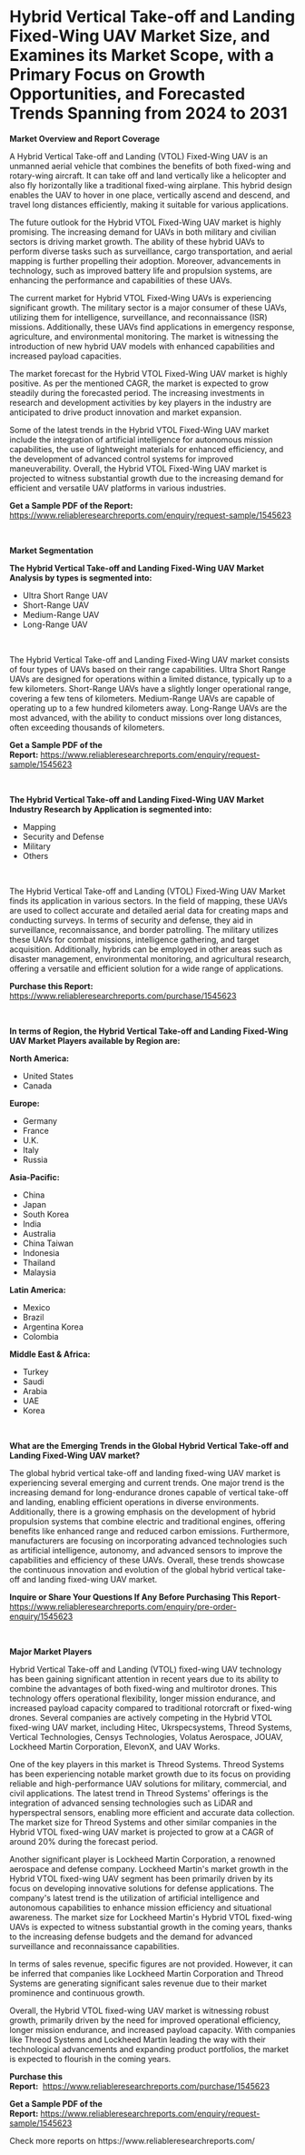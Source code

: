 <p><h1>Hybrid Vertical Take-off and Landing Fixed-Wing UAV Market Size, and Examines its Market Scope, with a Primary Focus on Growth Opportunities, and Forecasted Trends Spanning from 2024 to 2031</h1></p><p><strong>Market Overview and Report Coverage</strong></p>
<p><p>A Hybrid Vertical Take-off and Landing (VTOL) Fixed-Wing UAV is an unmanned aerial vehicle that combines the benefits of both fixed-wing and rotary-wing aircraft. It can take off and land vertically like a helicopter and also fly horizontally like a traditional fixed-wing airplane. This hybrid design enables the UAV to hover in one place, vertically ascend and descend, and travel long distances efficiently, making it suitable for various applications.</p><p>The future outlook for the Hybrid VTOL Fixed-Wing UAV market is highly promising. The increasing demand for UAVs in both military and civilian sectors is driving market growth. The ability of these hybrid UAVs to perform diverse tasks such as surveillance, cargo transportation, and aerial mapping is further propelling their adoption. Moreover, advancements in technology, such as improved battery life and propulsion systems, are enhancing the performance and capabilities of these UAVs.</p><p>The current market for Hybrid VTOL Fixed-Wing UAVs is experiencing significant growth. The military sector is a major consumer of these UAVs, utilizing them for intelligence, surveillance, and reconnaissance (ISR) missions. Additionally, these UAVs find applications in emergency response, agriculture, and environmental monitoring. The market is witnessing the introduction of new hybrid UAV models with enhanced capabilities and increased payload capacities.</p><p>The market forecast for the Hybrid VTOL Fixed-Wing UAV market is highly positive. As per the mentioned CAGR, the market is expected to grow steadily during the forecasted period. The increasing investments in research and development activities by key players in the industry are anticipated to drive product innovation and market expansion. </p><p>Some of the latest trends in the Hybrid VTOL Fixed-Wing UAV market include the integration of artificial intelligence for autonomous mission capabilities, the use of lightweight materials for enhanced efficiency, and the development of advanced control systems for improved maneuverability. Overall, the Hybrid VTOL Fixed-Wing UAV market is projected to witness substantial growth due to the increasing demand for efficient and versatile UAV platforms in various industries.</p></p>
<p><strong>Get a Sample PDF of the Report:</strong> <a href="https://www.reliableresearchreports.com/enquiry/request-sample/1545623">https://www.reliableresearchreports.com/enquiry/request-sample/1545623</a></p>
<p>&nbsp;</p>
<p><strong>Market Segmentation</strong></p>
<p><strong>The Hybrid Vertical Take-off and Landing Fixed-Wing UAV Market Analysis by types is segmented into:</strong></p>
<p><ul><li>Ultra Short Range UAV</li><li>Short-Range UAV</li><li>Medium-Range UAV</li><li>Long-Range UAV</li></ul></p>
<p>&nbsp;</p>
<p><p>The Hybrid Vertical Take-off and Landing Fixed-Wing UAV market consists of four types of UAVs based on their range capabilities. Ultra Short Range UAVs are designed for operations within a limited distance, typically up to a few kilometers. Short-Range UAVs have a slightly longer operational range, covering a few tens of kilometers. Medium-Range UAVs are capable of operating up to a few hundred kilometers away. Long-Range UAVs are the most advanced, with the ability to conduct missions over long distances, often exceeding thousands of kilometers.</p></p>
<p><strong>Get a Sample PDF of the Report:</strong>&nbsp;<a href="https://www.reliableresearchreports.com/enquiry/request-sample/1545623">https://www.reliableresearchreports.com/enquiry/request-sample/1545623</a></p>
<p>&nbsp;</p>
<p><strong>The Hybrid Vertical Take-off and Landing Fixed-Wing UAV Market Industry Research by Application is segmented into:</strong></p>
<p><ul><li>Mapping</li><li>Security and Defense</li><li>Military</li><li>Others</li></ul></p>
<p>&nbsp;</p>
<p><p>The Hybrid Vertical Take-off and Landing (VTOL) Fixed-Wing UAV Market finds its application in various sectors. In the field of mapping, these UAVs are used to collect accurate and detailed aerial data for creating maps and conducting surveys. In terms of security and defense, they aid in surveillance, reconnaissance, and border patrolling. The military utilizes these UAVs for combat missions, intelligence gathering, and target acquisition. Additionally, hybrids can be employed in other areas such as disaster management, environmental monitoring, and agricultural research, offering a versatile and efficient solution for a wide range of applications.</p></p>
<p><strong>Purchase this Report:</strong>&nbsp; <a href="https://www.reliableresearchreports.com/purchase/1545623">https://www.reliableresearchreports.com/purchase/1545623</a></p>
<p>&nbsp;</p>
<p><strong>In terms of Region, the Hybrid Vertical Take-off and Landing Fixed-Wing UAV Market Players available by Region are:</strong></p>
<p>
    <p> <strong> North America: </strong>
        <ul>
            <li>United States</li>
            <li>Canada</li>
        </ul>
        </p> 
    <p> <strong> Europe: </strong>
        <ul>
            <li>Germany</li>
            <li>France</li>
            <li>U.K.</li>
            <li>Italy</li>
            <li>Russia</li>
        </ul>
        </p> 
    <p> <strong> Asia-Pacific: </strong>
        <ul>
            <li>China</li>
            <li>Japan</li>
            <li>South Korea</li>
            <li>India</li>
            <li>Australia</li>
            <li>China Taiwan</li>
            <li>Indonesia</li>
            <li>Thailand</li>
            <li>Malaysia</li>
        </ul>
        </p> 
    <p> <strong> Latin America: </strong>
        <ul>
            <li>Mexico</li>
            <li>Brazil</li>
            <li>Argentina Korea</li>
            <li>Colombia</li>
        </ul>
        </p> 
    <p> <strong> Middle East & Africa: </strong>
        <ul>
            <li>Turkey</li>
            <li>Saudi</li>
            <li>Arabia</li>
            <li>UAE</li>
            <li>Korea</li>
        </ul>
    </p>
    </p>
<p>&nbsp;</p>
<p><strong>What are the Emerging Trends in the Global Hybrid Vertical Take-off and Landing Fixed-Wing UAV market?</strong></p>
<p><p>The global hybrid vertical take-off and landing fixed-wing UAV market is experiencing several emerging and current trends. One major trend is the increasing demand for long-endurance drones capable of vertical take-off and landing, enabling efficient operations in diverse environments. Additionally, there is a growing emphasis on the development of hybrid propulsion systems that combine electric and traditional engines, offering benefits like enhanced range and reduced carbon emissions. Furthermore, manufacturers are focusing on incorporating advanced technologies such as artificial intelligence, autonomy, and advanced sensors to improve the capabilities and efficiency of these UAVs. Overall, these trends showcase the continuous innovation and evolution of the global hybrid vertical take-off and landing fixed-wing UAV market.</p></p>
<p><strong>Inquire or Share Your Questions If Any Before Purchasing This Report</strong>- <a href="https://www.reliableresearchreports.com/enquiry/pre-order-enquiry/1545623">https://www.reliableresearchreports.com/enquiry/pre-order-enquiry/1545623</a></p>
<p>&nbsp;</p>
<p><strong>Major Market Players</strong></p>
<p><p>Hybrid Vertical Take-off and Landing (VTOL) fixed-wing UAV technology has been gaining significant attention in recent years due to its ability to combine the advantages of both fixed-wing and multirotor drones. This technology offers operational flexibility, longer mission endurance, and increased payload capacity compared to traditional rotorcraft or fixed-wing drones. Several companies are actively competing in the Hybrid VTOL fixed-wing UAV market, including Hitec, Ukrspecsystems, Threod Systems, Vertical Technologies, Censys Technologies, Volatus Aerospace, JOUAV, Lockheed Martin Corporation, ElevonX, and UAV Works.</p><p>One of the key players in this market is Threod Systems. Threod Systems has been experiencing notable market growth due to its focus on providing reliable and high-performance UAV solutions for military, commercial, and civil applications. The latest trend in Threod Systems' offerings is the integration of advanced sensing technologies such as LiDAR and hyperspectral sensors, enabling more efficient and accurate data collection. The market size for Threod Systems and other similar companies in the Hybrid VTOL fixed-wing UAV market is projected to grow at a CAGR of around 20% during the forecast period.</p><p>Another significant player is Lockheed Martin Corporation, a renowned aerospace and defense company. Lockheed Martin's market growth in the Hybrid VTOL fixed-wing UAV segment has been primarily driven by its focus on developing innovative solutions for defense applications. The company's latest trend is the utilization of artificial intelligence and autonomous capabilities to enhance mission efficiency and situational awareness. The market size for Lockheed Martin's Hybrid VTOL fixed-wing UAVs is expected to witness substantial growth in the coming years, thanks to the increasing defense budgets and the demand for advanced surveillance and reconnaissance capabilities.</p><p>In terms of sales revenue, specific figures are not provided. However, it can be inferred that companies like Lockheed Martin Corporation and Threod Systems are generating significant sales revenue due to their market prominence and continuous growth.</p><p>Overall, the Hybrid VTOL fixed-wing UAV market is witnessing robust growth, primarily driven by the need for improved operational efficiency, longer mission endurance, and increased payload capacity. With companies like Threod Systems and Lockheed Martin leading the way with their technological advancements and expanding product portfolios, the market is expected to flourish in the coming years.</p></p>
<p><strong>Purchase this Report:</strong>&nbsp;&nbsp;<a href="https://www.reliableresearchreports.com/purchase/1545623">https://www.reliableresearchreports.com/purchase/1545623</a></p>
<p></p>
<p><strong>Get a Sample PDF of the Report:</strong>&nbsp;<a href="https://www.reliableresearchreports.com/enquiry/request-sample/1545623">https://www.reliableresearchreports.com/enquiry/request-sample/1545623</a></p>
<p>Check more reports on https://www.reliableresearchreports.com/</p>
